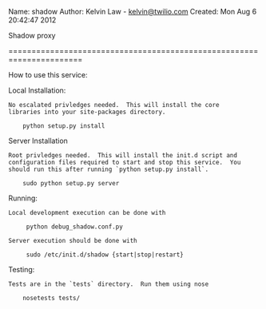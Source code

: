 
Name: shadow
Author: Kelvin Law - kelvin@twilio.com
Created: Mon Aug  6 20:42:47 2012

Shadow proxy

======================================================================

How to use this service:






Local Installation:

    No escalated privledges needed.  This will install the core
    libraries into your site-packages directory.
    
        python setup.py install
    
Server Installation

    Root privledges needed.  This will install the init.d script and
    configuration files required to start and stop this service.  You
    should run this after running `python setup.py install`.

        sudo python setup.py server

Running:

    Local development execution can be done with

         python debug_shadow.conf.py

    Server execution should be done with 

         sudo /etc/init.d/shadow {start|stop|restart}

Testing:

    Tests are in the `tests` directory.  Run them using nose

        nosetests tests/

